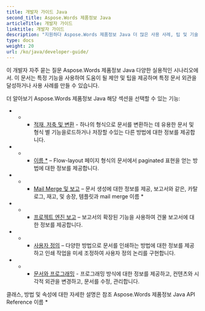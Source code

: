 ```yaml
---
title: 개발자 가이드 Java
second_title: Aspose.Words 제품정보 Java
articleTitle: 개발자 가이드
linktitle: 개발자 가이드
description: "지원하다 Aspose.Words 제품정보 Java 더 많은 사용 사례, 팁 및 기술 정보를 얻는 개발자 가이드."
type: docs
weight: 20
url: /ko/java/developer-guide/
---
```


이 개발자 자주 묻는 질문 Aspose.Words 제품정보 Java 다양한 실용적인 시나리오에서. 이 문서는 특정 기능을 사용하여 도움이 될 제안 및 팁을 제공하며 특정 문서 외관을 달성하거나 사용 사례를 만들 수 있습니다.

더 알아보기 Aspose.Words 제품정보 Java 해당 섹션을 선택할 수 있는 기능:

- - - [적재, 저축 및 변환](/words/ko/java/loading-saving-and-converting/) - 하나의 형식으로 문서를 변환하는 데 유용한 문서 및 형식 별 기능을로드하거나 저장할 수있는 다른 방법에 대한 정보를 제공합니다.
- - - [이름 *](/words/ko/java/rendering/) – Flow-layout 페이지 형식의 문서에서 paginated 표현을 얻는 방법에 대한 정보를 제공합니다.
- - - [Mail Merge 및 보고](https://docs.aspose.com/words/java/mail-merge-and-reporting/) – 문서 생성에 대한 정보를 제공, 보고서와 같은, 카탈로그, 재고, 및 송장, 템플릿과 mail merge 이름 *
- - - [프로젝트 엔진 보고](https://docs.aspose.com/words/java/linq-reporting-engine/) – 보고서의 확장된 기능을 사용하여 건물 보고서에 대한 정보를 제공합니다.
- - - [사용자 정의](/words/ko/java/print-a-document-programmatically-or-using-dialogs/) – 다양한 방법으로 문서를 인쇄하는 방법에 대한 정보를 제공하고 인쇄 작업을 미세 조정하여 사용자 정의 논리를 구현합니다.
- - - [문서와 프로그래밍](/words/ko/java/programming-with-documents/) - 프로그래밍 방식에 대한 정보를 제공하고, 컨텐츠와 시각적 외관을 변경하고, 문서를 수정, 관리합니다.

클래스, 방법 및 속성에 대한 자세한 설명은 참조 Aspose.Words 제품정보 Java API Reference 이름 *
